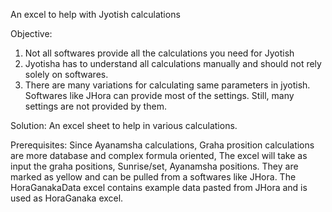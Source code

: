 An excel to help with Jyotish calculations

Objective: 
1) Not all softwares provide all the calculations you need for Jyotish
2) Jyotisha has to understand all calculations manually and should not rely solely on softwares. 
3) There are many variations for calculating same parameters in jyotish. Softwares like JHora can provide most of the settings. Still, many settings are not provided by them.

Solution: An excel sheet to help in various calculations.

Prerequisites: Since Ayanamsha calculations, Graha prosition calculations are more database and complex formula oriented, The excel will take as input the graha positions, Sunrise/set, Ayanamsha positions. They are marked as yellow and can be pulled from a  softwares like JHora. The HoraGanakaData excel contains example data pasted from JHora and is used as HoraGanaka excel.
